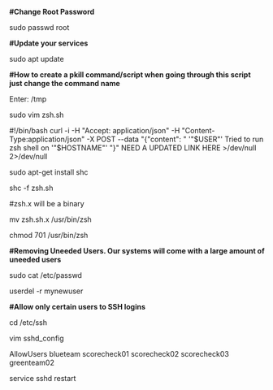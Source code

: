 

**#Change Root Password**

sudo passwd root

**#Update your services**

sudo apt update

**#How to create a pkill command/script when going through this script just change the command name**

Enter: /tmp

sudo vim zsh.sh

#!/bin/bash
curl -i -H "Accept: application/json" -H "Content-Type:application/json" -X POST --data "{\"content\": \" '"$USER"' Tried to run zsh shell on '"$HOSTNAME"' \"}" NEED A UPDATED LINK HERE >/dev/null 2>/dev/null

sudo apt-get install shc

shc -f zsh.sh

#zsh.x will be a binary

mv zsh.sh.x /usr/bin/zsh

chmod 701 /usr/bin/zsh

**#Removing Uneeded Users. Our systems will come with a large amount of uneeded users**

sudo cat /etc/passwd  

userdel -r mynewuser

**#Allow only certain users to SSH logins**

cd /etc/ssh

vim sshd_config

AllowUsers blueteam scorecheck01 scorecheck02 scorecheck03 greenteam02

service sshd restart
